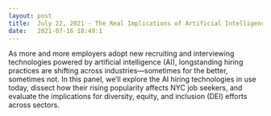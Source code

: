 ```yaml
---
layout: post
title:  July 22, 2021 - The Real Implications of Artificial Intelligence "How AI Technology Affects Hiring"
date:   2021-07-16 18:49:1
---
```

As more and more employers adopt new recruiting and interviewing technologies powered by artificial intelligence (AI), longstanding hiring practices are shifting across industries—sometimes for the better, sometimes not. In this panel, we’ll explore the AI hiring technologies in use today, dissect how their rising popularity affects NYC job seekers, and evaluate the implications for diversity, equity, and inclusion (DEI) efforts across sectors.

